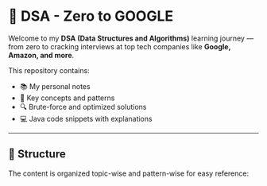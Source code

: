 

# 🚀 DSA - Zero to GOOGLE

Welcome to my **DSA (Data Structures and Algorithms)** learning journey — from zero to cracking interviews at top tech companies like **Google, Amazon, and more**.

This repository contains:
- 📚 My personal notes
- 🧠 Key concepts and patterns
- 🔍 Brute-force and optimized solutions
- 💻 Java code snippets with explanations

---

## 📁 Structure

The content is organized topic-wise and pattern-wise for easy reference:

